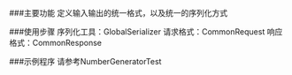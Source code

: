 ###主要功能
定义输入输出的统一格式，以及统一的序列化方式

###使用步骤
序列化工具：GlobalSerializer
请求格式：CommonRequest
响应格式：CommonResponse

###示例程序
请参考NumberGeneratorTest